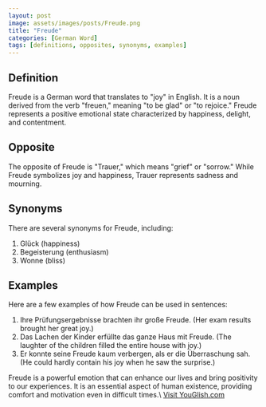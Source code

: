 ```yaml
---
layout: post
image: assets/images/posts/Freude.png
title: "Freude"
categories: [German Word]
tags: [definitions, opposites, synonyms, examples]
---
```


## Definition
Freude is a German word that translates to "joy" in English. It is a noun derived from the verb "freuen," meaning "to be glad" or "to rejoice." Freude represents a positive emotional state characterized by happiness, delight, and contentment.

## Opposite
The opposite of Freude is "Trauer," which means "grief" or "sorrow." While Freude symbolizes joy and happiness, Trauer represents sadness and mourning.

## Synonyms
There are several synonyms for Freude, including:

1. Glück (happiness)
2. Begeisterung (enthusiasm)
3. Wonne (bliss)

## Examples
Here are a few examples of how Freude can be used in sentences:

1. Ihre Prüfungsergebnisse brachten ihr große Freude. (Her exam results brought her great joy.)
2. Das Lachen der Kinder erfüllte das ganze Haus mit Freude. (The laughter of the children filled the entire house with joy.)
3. Er konnte seine Freude kaum verbergen, als er die Überraschung sah. (He could hardly contain his joy when he saw the surprise.)

Freude is a powerful emotion that can enhance our lives and bring positivity to our experiences. It is an essential aspect of human existence, providing comfort and motivation even in difficult times.\ <a id="yg-widget-0" class="youglish-widget" data-query="Freude" data-lang="german" data-components="8412" data-auto-start="0" data-bkg-color="theme_light" data-title="How%20to%20pronounce%20Freude%20in%20German"  rel="nofollow" href="https://youglish.com">Visit YouGlish.com</a><script async src="https://youglish.com/public/emb/widget.js" charset="utf-8"></script>